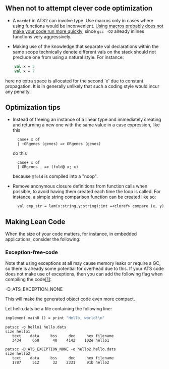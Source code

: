 ## When not to attempt clever code optimization ##

- A `macdef` in ATS2 can involve type. Use macros only in cases where using functions would be inconvenient. [Using macros probably does not make your code run more quickly][1], since `gcc -O2` already inlines functions very aggressively.

  [1]: https://groups.google.com/d/msg/ats-lang-users/Ql64LA9Wi88/fwrR7kJ3Ww0J

- Making use of the knowledge that separate val declarations within the same scope technically denote different vals on the stack should not preclude one from using a natural style. For instance:

~~~ocaml
    val x = 5
    val x = 7
~~~

here no extra space is allocated for the second 'x' due to constant propagation. It is in generally unlikely that such a coding style would incur any penalty.

## Optimization tips ##

- Instead of freeing an instance of a linear type and immediately creating and returning a new one with the same value in a case expression, like this

        case+ x of
        | ~GRgenes (genes) => GRgenes (genes)

    do this

        case+ x of
        | GRgenes _ => (fold@ x; x)

    because `@fold` is compiled into a "noop".



- Remove anonymous closure definitions from function calls when possible, to avoid having them created each time the loop is called. For instance, a simple string comparison function can be created like so:

        val cmp_str = lam(x:string,y:string):int =<cloref> compare (x, y)


## Making Lean Code ##

When the size of your code matters, for instance, in embedded applications, consider the following:

### Exception-free-code ###

Note that using exceptions at all may cause memory leaks or require a GC, so there is already some potential for overhead due to this. If your ATS code does not make use of exceptions, then you can add the following flag when compiling the code[\[1\]][1]:

\-D_ATS_EXCEPTION_NONE

This will make the generated object code even more compact.

Let hello.dats be a file containing the following line:

```ocaml
implement main0 () = print "Hello, world!\n"
```

```
patscc -o hello1 hello.dats
size hello1
   text    data     bss     dec     hex filename
   3434     668      40    4142    102e hello1

patscc -D_ATS_EXCEPTION_NONE -o hello2 hello.dats
size hello2
   text    data     bss     dec     hex filename
   1787     512      32    2331     91b hello2
```

[1]: https://groups.google.com/d/msg/ats-lang-users/NEJDC7yY9cw/IWeK_0YRhksJ
